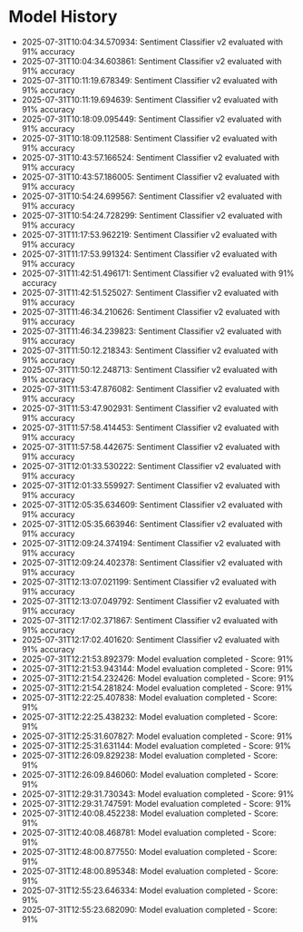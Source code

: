 # Model History

- 2025-07-31T10:04:34.570934: Sentiment Classifier v2 evaluated with 91% accuracy
- 2025-07-31T10:04:34.603861: Sentiment Classifier v2 evaluated with 91% accuracy
- 2025-07-31T10:11:19.678349: Sentiment Classifier v2 evaluated with 91% accuracy
- 2025-07-31T10:11:19.694639: Sentiment Classifier v2 evaluated with 91% accuracy
- 2025-07-31T10:18:09.095449: Sentiment Classifier v2 evaluated with 91% accuracy
- 2025-07-31T10:18:09.112588: Sentiment Classifier v2 evaluated with 91% accuracy
- 2025-07-31T10:43:57.166524: Sentiment Classifier v2 evaluated with 91% accuracy
- 2025-07-31T10:43:57.186005: Sentiment Classifier v2 evaluated with 91% accuracy
- 2025-07-31T10:54:24.699567: Sentiment Classifier v2 evaluated with 91% accuracy
- 2025-07-31T10:54:24.728299: Sentiment Classifier v2 evaluated with 91% accuracy
- 2025-07-31T11:17:53.962219: Sentiment Classifier v2 evaluated with 91% accuracy
- 2025-07-31T11:17:53.991324: Sentiment Classifier v2 evaluated with 91% accuracy
- 2025-07-31T11:42:51.496171: Sentiment Classifier v2 evaluated with 91% accuracy
- 2025-07-31T11:42:51.525027: Sentiment Classifier v2 evaluated with 91% accuracy
- 2025-07-31T11:46:34.210626: Sentiment Classifier v2 evaluated with 91% accuracy
- 2025-07-31T11:46:34.239823: Sentiment Classifier v2 evaluated with 91% accuracy
- 2025-07-31T11:50:12.218343: Sentiment Classifier v2 evaluated with 91% accuracy
- 2025-07-31T11:50:12.248713: Sentiment Classifier v2 evaluated with 91% accuracy
- 2025-07-31T11:53:47.876082: Sentiment Classifier v2 evaluated with 91% accuracy
- 2025-07-31T11:53:47.902931: Sentiment Classifier v2 evaluated with 91% accuracy
- 2025-07-31T11:57:58.414453: Sentiment Classifier v2 evaluated with 91% accuracy
- 2025-07-31T11:57:58.442675: Sentiment Classifier v2 evaluated with 91% accuracy
- 2025-07-31T12:01:33.530222: Sentiment Classifier v2 evaluated with 91% accuracy
- 2025-07-31T12:01:33.559927: Sentiment Classifier v2 evaluated with 91% accuracy
- 2025-07-31T12:05:35.634609: Sentiment Classifier v2 evaluated with 91% accuracy
- 2025-07-31T12:05:35.663946: Sentiment Classifier v2 evaluated with 91% accuracy
- 2025-07-31T12:09:24.374194: Sentiment Classifier v2 evaluated with 91% accuracy
- 2025-07-31T12:09:24.402378: Sentiment Classifier v2 evaluated with 91% accuracy
- 2025-07-31T12:13:07.021199: Sentiment Classifier v2 evaluated with 91% accuracy
- 2025-07-31T12:13:07.049792: Sentiment Classifier v2 evaluated with 91% accuracy
- 2025-07-31T12:17:02.371867: Sentiment Classifier v2 evaluated with 91% accuracy
- 2025-07-31T12:17:02.401620: Sentiment Classifier v2 evaluated with 91% accuracy
- 2025-07-31T12:21:53.892379: Model evaluation completed - Score: 91%
- 2025-07-31T12:21:53.943144: Model evaluation completed - Score: 91%
- 2025-07-31T12:21:54.232426: Model evaluation completed - Score: 91%
- 2025-07-31T12:21:54.281824: Model evaluation completed - Score: 91%
- 2025-07-31T12:22:25.407838: Model evaluation completed - Score: 91%
- 2025-07-31T12:22:25.438232: Model evaluation completed - Score: 91%
- 2025-07-31T12:25:31.607827: Model evaluation completed - Score: 91%
- 2025-07-31T12:25:31.631144: Model evaluation completed - Score: 91%
- 2025-07-31T12:26:09.829238: Model evaluation completed - Score: 91%
- 2025-07-31T12:26:09.846060: Model evaluation completed - Score: 91%
- 2025-07-31T12:29:31.730343: Model evaluation completed - Score: 91%
- 2025-07-31T12:29:31.747591: Model evaluation completed - Score: 91%
- 2025-07-31T12:40:08.452238: Model evaluation completed - Score: 91%
- 2025-07-31T12:40:08.468781: Model evaluation completed - Score: 91%
- 2025-07-31T12:48:00.877550: Model evaluation completed - Score: 91%
- 2025-07-31T12:48:00.895348: Model evaluation completed - Score: 91%
- 2025-07-31T12:55:23.646334: Model evaluation completed - Score: 91%
- 2025-07-31T12:55:23.682090: Model evaluation completed - Score: 91%
